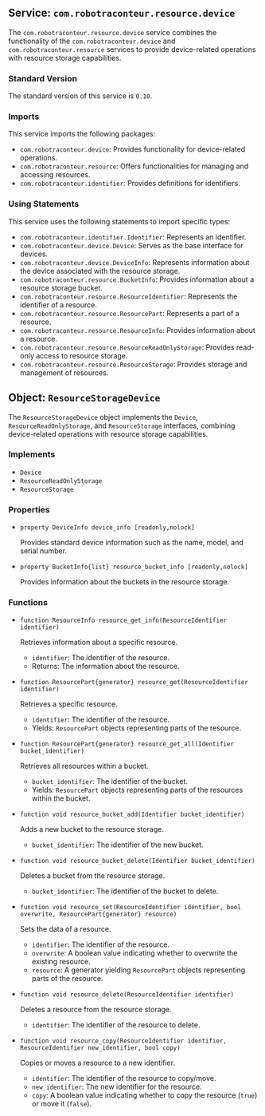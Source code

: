 ## Service: `com.robotraconteur.resource.device`

The `com.robotraconteur.resource.device` service combines the functionality of the `com.robotraconteur.device` and `com.robotraconteur.resource` services to provide device-related operations with resource storage capabilities.

### Standard Version

The standard version of this service is `0.10`.

### Imports

This service imports the following packages:

- `com.robotraconteur.device`: Provides functionality for device-related operations.
- `com.robotraconteur.resource`: Offers functionalities for managing and accessing resources.
- `com.robotraconteur.identifier`: Provides definitions for identifiers.

### Using Statements

This service uses the following statements to import specific types:

- `com.robotraconteur.identifier.Identifier`: Represents an identifier.
- `com.robotraconteur.device.Device`: Serves as the base interface for devices.
- `com.robotraconteur.device.DeviceInfo`: Represents information about the device associated with the resource storage.
- `com.robotraconteur.resource.BucketInfo`: Provides information about a resource storage bucket.
- `com.robotraconteur.resource.ResourceIdentifier`: Represents the identifier of a resource.
- `com.robotraconteur.resource.ResourcePart`: Represents a part of a resource.
- `com.robotraconteur.resource.ResourceInfo`: Provides information about a resource.
- `com.robotraconteur.resource.ResourceReadOnlyStorage`: Provides read-only access to resource storage.
- `com.robotraconteur.resource.ResourceStorage`: Provides storage and management of resources.

## Object: `ResourceStorageDevice`

The `ResourceStorageDevice` object implements the `Device`, `ResourceReadOnlyStorage`, and `ResourceStorage` interfaces, combining device-related operations with resource storage capabilities.

### Implements

- `Device`
- `ResourceReadOnlyStorage`
- `ResourceStorage`

### Properties

- `property DeviceInfo device_info [readonly,nolock]`

    Provides standard device information such as the name, model, and serial number.

- `property BucketInfo{list} resource_bucket_info [readonly,nolock]`

    Provides information about the buckets in the resource storage.

### Functions

- `function ResourceInfo resource_get_info(ResourceIdentifier identifier)`

    Retrieves information about a specific resource.
    - `identifier`: The identifier of the resource.
    - Returns: The information about the resource.

- `function ResourcePart{generator} resource_get(ResourceIdentifier identifier)`

    Retrieves a specific resource.
    - `identifier`: The identifier of the resource.
    - Yields: `ResourcePart` objects representing parts of the resource.

- `function ResourcePart{generator} resource_get_all(Identifier bucket_identifier)`

    Retrieves all resources within a bucket.
    - `bucket_identifier`: The identifier of the bucket.
    - Yields: `ResourcePart` objects representing parts of the resources within the bucket.

- `function void resource_bucket_add(Identifier bucket_identifier)`

    Adds a new bucket to the resource storage.
    - `bucket_identifier`: The identifier of the new bucket.

- `function void resource_bucket_delete(Identifier bucket_identifier)`

    Deletes a bucket from the resource storage.
    - `bucket_identifier`: The identifier of the bucket to delete.

- `function void resource_set(ResourceIdentifier identifier, bool overwrite, ResourcePart{generator} resource)`

    Sets the data of a resource.
    - `identifier`: The identifier of the resource.
    - `overwrite`: A boolean value indicating whether to overwrite the existing resource.
    - `resource`: A generator yielding `ResourcePart` objects representing parts of the resource.

- `function void resource_delete(ResourceIdentifier identifier)`

    Deletes a resource from the resource storage.
   - `identifier`: The identifier of the resource to delete.

- `function void resource_copy(ResourceIdentifier identifier, ResourceIdentifier new_identifier, bool copy)`

    Copies or moves a resource to a new identifier.
    - `identifier`: The identifier of the resource to copy/move.
    - `new_identifier`: The new identifier for the resource.
    - `copy`: A boolean value indicating whether to copy the resource (`true`) or move it (`false`).
